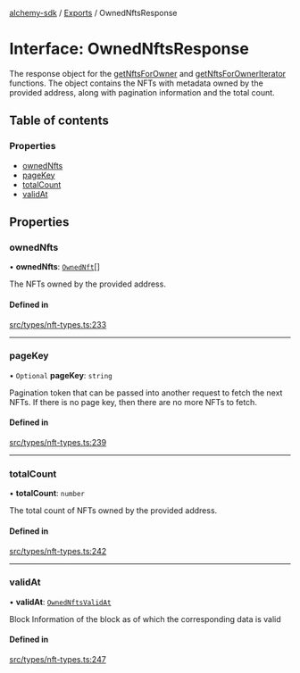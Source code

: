 [alchemy-sdk](../README.md) / [Exports](../modules.md) / OwnedNftsResponse

# Interface: OwnedNftsResponse

The response object for the [getNftsForOwner](../classes/NftNamespace.md#getnftsforowner) and
[getNftsForOwnerIterator](../classes/NftNamespace.md#getnftsforowneriterator) functions. The object contains the NFTs with
metadata owned by the provided address, along with pagination information and
the total count.

## Table of contents

### Properties

- [ownedNfts](OwnedNftsResponse.md#ownednfts)
- [pageKey](OwnedNftsResponse.md#pagekey)
- [totalCount](OwnedNftsResponse.md#totalcount)
- [validAt](OwnedNftsResponse.md#validat)

## Properties

### ownedNfts

• **ownedNfts**: [`OwnedNft`](OwnedNft.md)[]

The NFTs owned by the provided address.

#### Defined in

[src/types/nft-types.ts:233](https://github.com/alchemyplatform/alchemy-sdk-js/blob/8c9409f/src/types/nft-types.ts#L233)

___

### pageKey

• `Optional` **pageKey**: `string`

Pagination token that can be passed into another request to fetch the next
NFTs. If there is no page key, then there are no more NFTs to fetch.

#### Defined in

[src/types/nft-types.ts:239](https://github.com/alchemyplatform/alchemy-sdk-js/blob/8c9409f/src/types/nft-types.ts#L239)

___

### totalCount

• **totalCount**: `number`

The total count of NFTs owned by the provided address.

#### Defined in

[src/types/nft-types.ts:242](https://github.com/alchemyplatform/alchemy-sdk-js/blob/8c9409f/src/types/nft-types.ts#L242)

___

### validAt

• **validAt**: [`OwnedNftsValidAt`](OwnedNftsValidAt.md)

Block Information of the block as of which the corresponding data is valid

#### Defined in

[src/types/nft-types.ts:247](https://github.com/alchemyplatform/alchemy-sdk-js/blob/8c9409f/src/types/nft-types.ts#L247)
